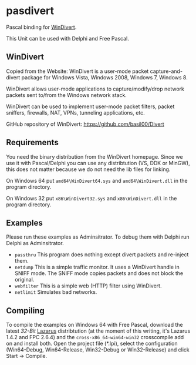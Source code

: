 pasdivert
=========

Pascal binding for [WinDivert](http://reqrypt.org/windivert.html).

This Unit can be used with Delphi and Free Pascal.

WinDivert
---------

Copied from the Website: WinDivert is a user-mode packet capture-and-divert 
package for Windows Vista, Windows 2008, Windows 7, Windows 8.

WinDivert allows user-mode applications to capture/modify/drop network packets 
sent to/from the Windows network stack.

WinDivert can be used to implement user-mode packet filters, packet sniffers, 
firewalls, NAT, VPNs, tunneling applications, etc. 

GitHub repository of WinDivert: https://github.com/basil00/Divert

Requirements
------------

You need the binary distribution from the WinDivert homepage. Since we use it
with Pascal/Delphi you can use any distribtution (VS, DDK or MinGW), this does 
not matter because we do not need the lib files for linking.

On Windows 64 put `amd64\WinDivert64.sys` and `amd64\WinDivert.dll` in the 
program directory.

On Windows 32 put `x86\WinDivert32.sys` and `x86\WinDivert.dll` in the 
program directory.

Examples
--------

Please run these examples as Adminsitrator. To debug them with Delphi run Delphi
as Adminsitrator.

* `passthru` This program does nothing except divert packets and re-inject them.
* `netdump` This is a simple traffic monitor.  It uses a WinDivert handle in SNIFF 
  mode. The SNIFF mode copies packets and does not block the original.
* `webfilter` This is a simple web (HTTP) filter using WinDivert.
* `netlimit` Simulates bad networks.

Compiling
---------

To compile the examples on Windows 64 with Free Pascal, download the latest 
*32-Bit* [Lazarus](http://lazarus.freepascal.org/) distribtution (at the moment of
this writing, it's Lazarus 1.4.2 and FPC 2.6.4) and the `cross-x86_64-win64-win32` 
crosscompile add on and install both.
Open the project file (*.lpi), select the configuration (Win64-Debug, Win64-Release, 
Win32-Debug or Win32-Release) and click Start -> Compile.
